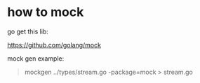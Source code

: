 # how to mock

go get this lib:

https://github.com/golang/mock

mock gen example:

> mockgen ../types/stream.go -package=mock > stream.go

